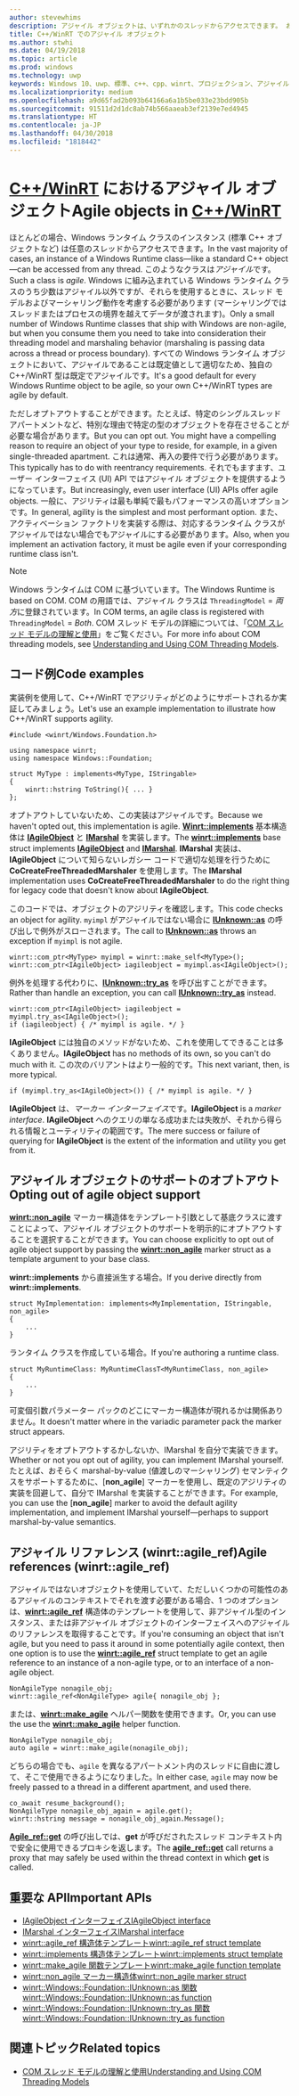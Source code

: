 ```yaml
---
author: stevewhims
description: アジャイル オブジェクトは、いずれかのスレッドからアクセスできます。 お使いの C++/WinRT 型は既定ではアジャイルですが、オプトアウトできます。
title: C++/WinRT でのアジャイル オブジェクト
ms.author: stwhi
ms.date: 04/19/2018
ms.topic: article
ms.prod: windows
ms.technology: uwp
keywords: Windows 10、uwp、標準、c++、cpp、winrt、プロジェクション、アジャイル、オブジェクト、アジリティ、IAgileObject
ms.localizationpriority: medium
ms.openlocfilehash: a9d65fad2b093b64166a6a1b5be033e23bdd905b
ms.sourcegitcommit: 91511d2d1dc8ab74b566aaeab3ef2139e7ed4945
ms.translationtype: HT
ms.contentlocale: ja-JP
ms.lasthandoff: 04/30/2018
ms.locfileid: "1818442"
---
```

# <a name="agile-objects-in-cwinrtwindowsuwpcpp-and-winrt-apisintro-to-using-cpp-with-winrt"></a><span data-ttu-id="75242-105">[C++/WinRT](/windows/uwp/cpp-and-winrt-apis/intro-to-using-cpp-with-winrt) におけるアジャイル オブジェクト</span><span class="sxs-lookup"><span data-stu-id="75242-105">Agile objects in [C++/WinRT](/windows/uwp/cpp-and-winrt-apis/intro-to-using-cpp-with-winrt)</span></span>
<span data-ttu-id="75242-106">ほとんどの場合、Windows ランタイム クラスのインスタンス (標準 C++ オブジェクトなど) は任意のスレッドからアクセスできます。</span><span class="sxs-lookup"><span data-stu-id="75242-106">In the vast majority of cases, an instance of a Windows Runtime class&mdash;like a standard C++ object&mdash;can be accessed from any thread.</span></span> <span data-ttu-id="75242-107">このようなクラスは*アジャイル*です。</span><span class="sxs-lookup"><span data-stu-id="75242-107">Such a class is *agile*.</span></span> <span data-ttu-id="75242-108">Windows に組み込まれている Windows ランタイム クラスのうち少数はアジャイル以外ですが、それらを使用するときに、スレッド モデルおよびマーシャリング動作を考慮する必要があります (マーシャリングではスレッドまたはプロセスの境界を越えてデータが渡されます)。</span><span class="sxs-lookup"><span data-stu-id="75242-108">Only a small number of Windows Runtime classes that ship with Windows are non-agile, but when you consume them you need to take into consideration their threading model and marshaling behavior (marshaling is passing data across a thread or process boundary).</span></span> <span data-ttu-id="75242-109">すべての Windows ランタイム オブジェクトにおいて、アジャイルであることは既定値として適切なため、独自の C++/WinRT 型は既定でアジャイルです。</span><span class="sxs-lookup"><span data-stu-id="75242-109">It's a good default for every Windows Runtime object to be agile, so your own C++/WinRT types are agile by default.</span></span>

<span data-ttu-id="75242-110">ただしオプトアウトすることができます。たとえば、特定のシングルスレッド アパートメントなど、特別な理由で特定の型のオブジェクトを存在させることが必要な場合があります。</span><span class="sxs-lookup"><span data-stu-id="75242-110">But you can opt out. You might have a compelling reason to require an object of your type to reside, for example, in a given single-threaded apartment.</span></span> <span data-ttu-id="75242-111">これは通常、再入の要件で行う必要があります。</span><span class="sxs-lookup"><span data-stu-id="75242-111">This typically has to do with reentrancy requirements.</span></span> <span data-ttu-id="75242-112">それでもますます、ユーザー インターフェイス (UI) API ではアジャイル オブジェクトを提供するようになっています。</span><span class="sxs-lookup"><span data-stu-id="75242-112">But increasingly, even user interface (UI) APIs offer agile objects.</span></span> <span data-ttu-id="75242-113">一般に、アジリティは最も単純で最もパフォーマンスの高いオプションです。</span><span class="sxs-lookup"><span data-stu-id="75242-113">In general, agility is the simplest and most performant option.</span></span> <span data-ttu-id="75242-114">また、アクティベーション ファクトリを実装する際は、対応するランタイム クラスがアジャイルではない場合でもアジャイルにする必要があります。</span><span class="sxs-lookup"><span data-stu-id="75242-114">Also, when you implement an activation factory, it must be agile even if your corresponding runtime class isn't.</span></span>

> [!NOTE]
> <span data-ttu-id="75242-115">Windows ランタイムは COM に基づいています。</span><span class="sxs-lookup"><span data-stu-id="75242-115">The Windows Runtime is based on COM.</span></span> <span data-ttu-id="75242-116">COM の用語では、アジャイル クラスは `ThreadingModel` = *両方*に登録されています。</span><span class="sxs-lookup"><span data-stu-id="75242-116">In COM terms, an agile class is registered with `ThreadingModel` = *Both*.</span></span> <span data-ttu-id="75242-117">COM スレッド モデルの詳細については、「[COM スレッド モデルの理解と使用](https://msdn.microsoft.com/library/ms809971)」をご覧ください。</span><span class="sxs-lookup"><span data-stu-id="75242-117">For more info about COM threading models, see [Understanding and Using COM Threading Models](https://msdn.microsoft.com/library/ms809971).</span></span>

## <a name="code-examples"></a><span data-ttu-id="75242-118">コード例</span><span class="sxs-lookup"><span data-stu-id="75242-118">Code examples</span></span>
<span data-ttu-id="75242-119">実装例を使用して、C++/WinRT でアジリティがどのようにサポートされるか実証してみましょう。</span><span class="sxs-lookup"><span data-stu-id="75242-119">Let's use an example implementation to illustrate how C++/WinRT supports agility.</span></span>

```cppwinrt
#include <winrt/Windows.Foundation.h>

using namespace winrt;
using namespace Windows::Foundation;

struct MyType : implements<MyType, IStringable>
{
    winrt::hstring ToString(){ ... }
};
```

<span data-ttu-id="75242-120">オプトアウトしていないため、この実装はアジャイルです。</span><span class="sxs-lookup"><span data-stu-id="75242-120">Because we haven't opted out, this implementation is agile.</span></span> <span data-ttu-id="75242-121">[**Winrt::implements**](/uwp/cpp-ref-for-winrt/implements) 基本構造体は [**IAgileObject**](https://msdn.microsoft.com/library/windows/desktop/hh802476) と [**IMarshal**](https://docs.microsoft.com/previous-versions/windows/embedded/ms887993) を実装します。</span><span class="sxs-lookup"><span data-stu-id="75242-121">The [**winrt::implements**](/uwp/cpp-ref-for-winrt/implements) base struct implements [**IAgileObject**](https://msdn.microsoft.com/library/windows/desktop/hh802476) and [**IMarshal**](https://docs.microsoft.com/previous-versions/windows/embedded/ms887993).</span></span> <span data-ttu-id="75242-122">**IMarshal** 実装は、**IAgileObject** について知らないレガシー コードで適切な処理を行うために **CoCreateFreeThreadedMarshaler** を使用します。</span><span class="sxs-lookup"><span data-stu-id="75242-122">The **IMarshal** implementation uses **CoCreateFreeThreadedMarshaler** to do the right thing for legacy code that doesn't know about **IAgileObject**.</span></span>

<span data-ttu-id="75242-123">このコードでは、オブジェクトのアジリティを確認します。</span><span class="sxs-lookup"><span data-stu-id="75242-123">This code checks an object for agility.</span></span> <span data-ttu-id="75242-124">`myimpl` がアジャイルではない場合に [**IUnknown::as**](/uwp/cpp-ref-for-winrt/windows-foundation-iunknown#iunknownas-function) の呼び出しで例外がスローされます。</span><span class="sxs-lookup"><span data-stu-id="75242-124">The call to [**IUnknown::as**](/uwp/cpp-ref-for-winrt/windows-foundation-iunknown#iunknownas-function) throws an exception if `myimpl` is not agile.</span></span>

```cppwinrt
winrt::com_ptr<MyType> myimpl = winrt::make_self<MyType>();
winrt::com_ptr<IAgileObject> iagileobject = myimpl.as<IAgileObject>();
```

<span data-ttu-id="75242-125">例外を処理する代わりに、[**IUnknown::try_as**](/uwp/cpp-ref-for-winrt/windows-foundation-iunknown#iunknowntryas-function) を呼び出すことができます。</span><span class="sxs-lookup"><span data-stu-id="75242-125">Rather than handle an exception, you can call [**IUnknown::try_as**](/uwp/cpp-ref-for-winrt/windows-foundation-iunknown#iunknowntryas-function) instead.</span></span>

```cppwinrt
winrt::com_ptr<IAgileObject> iagileobject = myimpl.try_as<IAgileObject>();
if (iagileobject) { /* myimpl is agile. */ }
```

<span data-ttu-id="75242-126">**IAgileObject** には独自のメソッドがないため、これを使用してできることは多くありません。</span><span class="sxs-lookup"><span data-stu-id="75242-126">**IAgileObject** has no methods of its own, so you can't do much with it.</span></span> <span data-ttu-id="75242-127">この次のバリアントはより一般的です。</span><span class="sxs-lookup"><span data-stu-id="75242-127">This next variant, then, is more typical.</span></span>

```cppwinrt
if (myimpl.try_as<IAgileObject>()) { /* myimpl is agile. */ }
```

<span data-ttu-id="75242-128">**IAgileObject** は、*マーカー インターフェイス*です。</span><span class="sxs-lookup"><span data-stu-id="75242-128">**IAgileObject** is a *marker interface*.</span></span> <span data-ttu-id="75242-129">**IAgileObject** へのクエリの単なる成功または失敗が、それから得られる情報とユーティリティの範囲です。</span><span class="sxs-lookup"><span data-stu-id="75242-129">The mere success or failure of querying for **IAgileObject** is the extent of the information and utility you get from it.</span></span>

## <a name="opting-out-of-agile-object-support"></a><span data-ttu-id="75242-130">アジャイル オブジェクトのサポートのオプトアウト</span><span class="sxs-lookup"><span data-stu-id="75242-130">Opting out of agile object support</span></span>
<span data-ttu-id="75242-131">[**winrt::non_agile**](/uwp/cpp-ref-for-winrt/non_agile) マーカー構造体をテンプレート引数として基底クラスに渡すことによって、アジャイル オブジェクトのサポートを明示的にオプトアウトすることを選択することができます。</span><span class="sxs-lookup"><span data-stu-id="75242-131">You can choose explicitly to opt out of agile object support by passing the [**winrt::non_agile**](/uwp/cpp-ref-for-winrt/non_agile) marker struct as a template argument to your base class.</span></span>

<span data-ttu-id="75242-132">**winrt::implements** から直接派生する場合。</span><span class="sxs-lookup"><span data-stu-id="75242-132">If you derive directly from **winrt::implements**.</span></span>

```cppwinrt
struct MyImplementation: implements<MyImplementation, IStringable, non_agile>
{
    ...
}
```

<span data-ttu-id="75242-133">ランタイム クラスを作成している場合。</span><span class="sxs-lookup"><span data-stu-id="75242-133">If you're authoring a runtime class.</span></span>

```cppwinrt
struct MyRuntimeClass: MyRuntimeClassT<MyRuntimeClass, non_agile>
{
    ...
}
```

<span data-ttu-id="75242-134">可変個引数パラメーター パックのどこにマーカー構造体が現れるかは関係ありません。</span><span class="sxs-lookup"><span data-stu-id="75242-134">It doesn't matter where in the variadic parameter pack the marker struct appears.</span></span>

<span data-ttu-id="75242-135">アジリティをオプトアウトするかしないか、IMarshal を自分で実装できます。</span><span class="sxs-lookup"><span data-stu-id="75242-135">Whether or not you opt out of agility, you can implement IMarshal yourself.</span></span> <span data-ttu-id="75242-136">たとえば、おそらく marshal-by-value (値渡しのマーシャリング) セマンティクスをサポートするために、[**non_agile**] マーカーを使用し、既定のアジリティの実装を回避して、自分で IMarshal を実装することができます。</span><span class="sxs-lookup"><span data-stu-id="75242-136">For example, you can use the [**non_agile**] marker to avoid the default agility implementation, and implement IMarshal yourself&mdash;perhaps to support marshal-by-value semantics.</span></span>

## <a name="agile-references-winrtagileref"></a><span data-ttu-id="75242-137">アジャイル リファレンス (winrt::agile_ref)</span><span class="sxs-lookup"><span data-stu-id="75242-137">Agile references (winrt::agile_ref)</span></span>
<span data-ttu-id="75242-138">アジャイルではないオブジェクトを使用していて、ただしいくつかの可能性のあるアジャイルのコンテキストでそれを渡す必要がある場合、1 つのオプションは、[**winrt::agile_ref**](/uwp/cpp-ref-for-winrt/agile-ref) 構造体のテンプレートを使用して、非アジャイル型のインスタンス、または非アジャイル オブジェクトのインターフェイスへのアジャイルのリファレンスを取得することです。</span><span class="sxs-lookup"><span data-stu-id="75242-138">If you're consuming an object that isn't agile, but you need to pass it around in some potentially agile context, then one option is to use the [**winrt::agile_ref**](/uwp/cpp-ref-for-winrt/agile-ref) struct template to get an agile reference to an instance of a non-agile type, or to an interface of a non-agile object.</span></span>

```cppwinrt
NonAgileType nonagile_obj;
winrt::agile_ref<NonAgileType> agile{ nonagile_obj };
```
<span data-ttu-id="75242-139">または、[**winrt::make_agile**](/uwp/cpp-ref-for-winrt/make-agile) ヘルパー関数を使用できます。</span><span class="sxs-lookup"><span data-stu-id="75242-139">Or, you can use the use the [**winrt::make_agile**](/uwp/cpp-ref-for-winrt/make-agile) helper function.</span></span>

```cppwinrt
NonAgileType nonagile_obj;
auto agile = winrt::make_agile(nonagile_obj);
```

<span data-ttu-id="75242-140">どちらの場合でも、`agile` を異なるアパートメント内のスレッドに自由に渡して、そこで使用できるようになりました。</span><span class="sxs-lookup"><span data-stu-id="75242-140">In either case, `agile` may now be freely passed to a thread in a different apartment, and used there.</span></span>

```cppwinrt
co_await resume_background();
NonAgileType nonagile_obj_again = agile.get();
winrt::hstring message = nonagile_obj_again.Message();
```

<span data-ttu-id="75242-141">[**Agile_ref::get**](/uwp/cpp-ref-for-winrt/agile-ref#agilerefget-function) の呼び出しでは、**get** が呼びだされたスレッド コンテキスト内で安全に使用できるプロキシを返します。</span><span class="sxs-lookup"><span data-stu-id="75242-141">The [**agile_ref::get**](/uwp/cpp-ref-for-winrt/agile-ref#agilerefget-function) call returns a proxy that may safely be used within the thread context in which **get** is called.</span></span>

## <a name="important-apis"></a><span data-ttu-id="75242-142">重要な API</span><span class="sxs-lookup"><span data-stu-id="75242-142">Important APIs</span></span>
* [<span data-ttu-id="75242-143">IAgileObject インターフェイス</span><span class="sxs-lookup"><span data-stu-id="75242-143">IAgileObject interface</span></span>](https://msdn.microsoft.com/library/windows/desktop/hh802476)
* [<span data-ttu-id="75242-144">IMarshal インターフェイス</span><span class="sxs-lookup"><span data-stu-id="75242-144">IMarshal interface</span></span>](https://docs.microsoft.com/previous-versions/windows/embedded/ms887993)
* [<span data-ttu-id="75242-145">winrt::agile_ref 構造体テンプレート</span><span class="sxs-lookup"><span data-stu-id="75242-145">winrt::agile_ref struct template</span></span>](/uwp/cpp-ref-for-winrt/agile-ref)
* [<span data-ttu-id="75242-146">winrt::implements 構造体テンプレート</span><span class="sxs-lookup"><span data-stu-id="75242-146">winrt::implements struct template</span></span>](/uwp/cpp-ref-for-winrt/implements)
* [<span data-ttu-id="75242-147">winrt::make_agile 関数テンプレート</span><span class="sxs-lookup"><span data-stu-id="75242-147">winrt::make_agile function template</span></span>](/uwp/cpp-ref-for-winrt/make-agile)
* [<span data-ttu-id="75242-148">winrt::non_agile マーカー構造体</span><span class="sxs-lookup"><span data-stu-id="75242-148">winrt::non_agile marker struct</span></span>](/uwp/cpp-ref-for-winrt/non_agile)
* [<span data-ttu-id="75242-149">winrt::Windows::Foundation::IUnknown::as 関数</span><span class="sxs-lookup"><span data-stu-id="75242-149">winrt::Windows::Foundation::IUnknown::as function</span></span>](/uwp/cpp-ref-for-winrt/windows-foundation-iunknown#iunknownas-function)
* [<span data-ttu-id="75242-150">winrt::Windows::Foundation::IUnknown::try_as 関数</span><span class="sxs-lookup"><span data-stu-id="75242-150">winrt::Windows::Foundation::IUnknown::try_as function</span></span>](/uwp/cpp-ref-for-winrt/windows-foundation-iunknown#iunknowntryas-function)

## <a name="related-topics"></a><span data-ttu-id="75242-151">関連トピック</span><span class="sxs-lookup"><span data-stu-id="75242-151">Related topics</span></span>
* [<span data-ttu-id="75242-152">COM スレッド モデルの理解と使用</span><span class="sxs-lookup"><span data-stu-id="75242-152">Understanding and Using COM Threading Models</span></span>](https://msdn.microsoft.com/library/ms809971)
